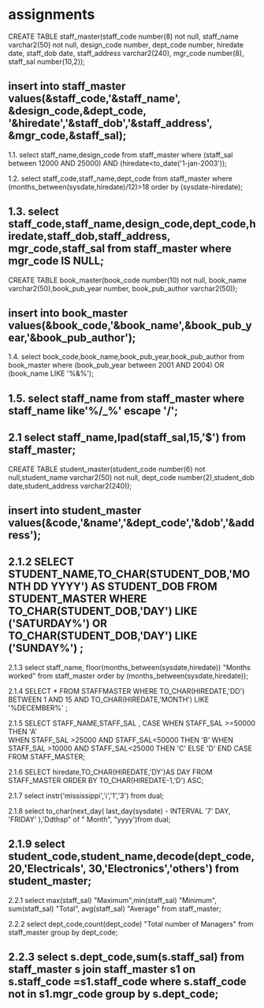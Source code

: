# assignments
CREATE TABLE staff_master(staff_code number(8) not null,
			staff_name varchar2(50) not null,
			design_code number,
			dept_code number,
			hiredate date,
			staff_dob date,
			staff_address varchar2(240),
			mgr_code number(8),
			staff_sal number(10,2));

insert into staff_master values(&staff_code,'&staff_name',
			&design_code,&dept_code,
			'&hiredate','&staff_dob','&staff_address',
			&mgr_code,&staff_sal);
----------------------------------------------------------------------------------------
1.1.
select staff_name,design_code from staff_master
where (staff_sal between 12000 AND 25000)
AND (hiredate<to_date('1-jan-2003'));

1.2.
select staff_code,staff_name,dept_code from staff_master
where (months_between(sysdate,hiredate)/12)>18
order by (sysdate-hiredate);

1.3.
select staff_code,staff_name,design_code,dept_code,hiredate,staff_dob,staff_address, mgr_code,staff_sal from staff_master where mgr_code IS NULL;
---------------------------------------------------------
CREATE TABLE book_master(book_code number(10) not null,
book_name varchar2(50),book_pub_year number, book_pub_author varchar2(50));

insert into book_master values(&book_code,'&book_name',&book_pub_year,'&book_pub_author');
---------------------------------------------------------
1.4.
select book_code,book_name,book_pub_year,book_pub_author from book_master
where (book_pub_year between 2001 AND 2004) OR (book_name LIKE '%&%');

1.5.
select staff_name from staff_master where staff_name like'%/_%' escape '/';
--------------------------------------------------------------------------------------------------------
2.1
select staff_name,lpad(staff_sal,15,'$') from staff_master;
------------------------------------------------------------------------
CREATE TABLE student_master(student_code number(6) not null,student_name varchar2(50) not null,
dept_code number(2),student_dob date,student_address varchar2(240));

insert into student_master values(&code,'&name','&dept_code','&dob','&address');
------------------------------------------------------------------------------------------------------
2.1.2
SELECT STUDENT_NAME,TO_CHAR(STUDENT_DOB,'MONTH DD YYYY') AS STUDENT_DOB FROM STUDENT_MASTER 
WHERE TO_CHAR(STUDENT_DOB,'DAY') LIKE  ('SATURDAY%') 
OR TO_CHAR(STUDENT_DOB,'DAY') LIKE  ('SUNDAY%') ;
-------------------------------------------------------------------------------------------------
2.1.3
select staff_name, floor(months_between(sysdate,hiredate)) "Months worked" from staff_master
order by (months_between(sysdate,hiredate));

2.1.4
SELECT * FROM STAFFMASTER WHERE TO_CHAR(HIREDATE,'DD') BETWEEN 1 AND 15 
AND TO_CHAR(HIREDATE,'MONTH') LIKE '%DECEMBER%' ;

2.1.5
SELECT STAFF_NAME,STAFF_SAL , 
	CASE 
	WHEN STAFF_SAL >=50000 THEN 'A'  
	WHEN STAFF_SAL  >25000 AND  STAFF_SAL<50000 THEN 'B' 
	WHEN STAFF_SAL  >10000 AND  STAFF_SAL<25000 THEN 'C' 
	ELSE 'D' 
	END CASE
FROM STAFF_MASTER;

2.1.6
SELECT hiredate,TO_CHAR(HIREDATE,'DY')AS DAY FROM STAFF_MASTER 
ORDER BY TO_CHAR(HIREDATE-1,'D') ASC;

2.1.7
select instr('mississippi','i','1','3') from dual;

2.1.8
select to_char(next_day(
last_day(sysdate) - INTERVAL '7' DAY,
 'FRIDAY'
),'Ddthsp" of " Month", "yyyy')from dual;

2.1.9
select student_code,student_name,decode(dept_code,20,'Electricals',
30,'Electronics','others') from student_master;
------------------------------------------------------------------------------------------------------
2.2.1
select max(staff_sal) "Maximum",min(staff_sal) "Minimum", sum(staff_sal) "Total", avg(staff_sal) "Average"
from staff_master;

2.2.2
select dept_code,count(dept_code) "Total number of Managers" from staff_master group by dept_code;
	
2.2.3
select s.dept_code,sum(s.staff_sal) from staff_master s
 join staff_master s1 on s.staff_code =s1.staff_code
 where s.staff_code not in s1.mgr_code
 group by s.dept_code;
---------------------------------------------------------------------------------------------------
